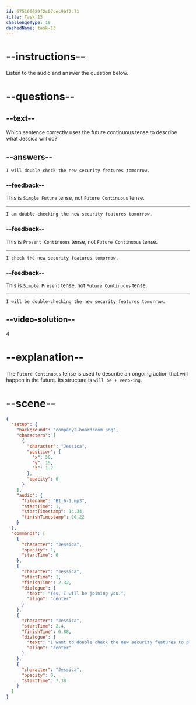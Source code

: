 ```yaml
---
id: 675106629f2c07cec9bf2c71
title: Task 13
challengeType: 19
dashedName: task-13
---
```


<!-- (Audio) Jessica: Yes, I will be joining you. I want to double-check the new security features to prevent any potential DoS attacks. -->

# --instructions--

Listen to the audio and answer the question below.

# --questions--

## --text--

Which sentence correctly uses the future continuous tense to describe what Jessica will do?

## --answers--

`I will double-check the new security features tomorrow.`

### --feedback--

This is `Simple Future` tense, not `Future Continuous` tense.

---

`I am double-checking the new security features tomorrow.`

### --feedback--

This is `Present Continuous` tense, not `Future Continuous` tense.

---

`I check the new security features tomorrow.`

### --feedback--

This is `Simple Present` tense, not `Future Continuous` tense.

---

`I will be double-checking the new security features tomorrow.`

## --video-solution--

4

# --explanation--

The `Future Continuous` tense is used to describe an ongoing action that will happen in the future. Its structure is `will be + verb-ing`.

# --scene--

```json
{
  "setup": {
    "background": "company2-boardroom.png",
    "characters": [
      {
        "character": "Jessica",
        "position": {
          "x": 50,
          "y": 15,
          "z": 1.2
        },
        "opacity": 0
      }
    ],
    "audio": {
      "filename": "B1_6-1.mp3",
      "startTime": 1,
      "startTimestamp": 14.34,
      "finishTimestamp": 20.22
    }
  },
  "commands": [
    {
      "character": "Jessica",
      "opacity": 1,
      "startTime": 0
    },
    {
      "character": "Jessica",
      "startTime": 1,
      "finishTime": 2.32,
      "dialogue": {
        "text": "Yes, I will be joining you.",
        "align": "center"
      }
    },
    {
      "character": "Jessica",
      "startTime": 2.4,
      "finishTime": 6.88,
      "dialogue": {
        "text": "I want to double check the new security features to prevent any potential denial of service attacks.",
        "align": "center"
      }
    },
    {
      "character": "Jessica",
      "opacity": 0,
      "startTime": 7.38
    }
  ]
}
```
